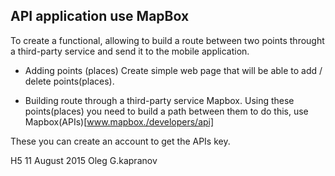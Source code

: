 API application use MapBox
--------------------------

To create a functional, allowing to build
a route between two points throught a third-party
service and send it to the mobile application.

* Adding points (places)
Create simple web page that will be able to add / delete
points(places).

* Building route through a third-party service Mapbox.
Using these points(places) you need to build a path between
them to do this, use Mapbox(APIs)[www.mapbox./developers/api]

These you can create an account to get the APIs key.



H5 11 August 2015 Oleg G.kapranov
